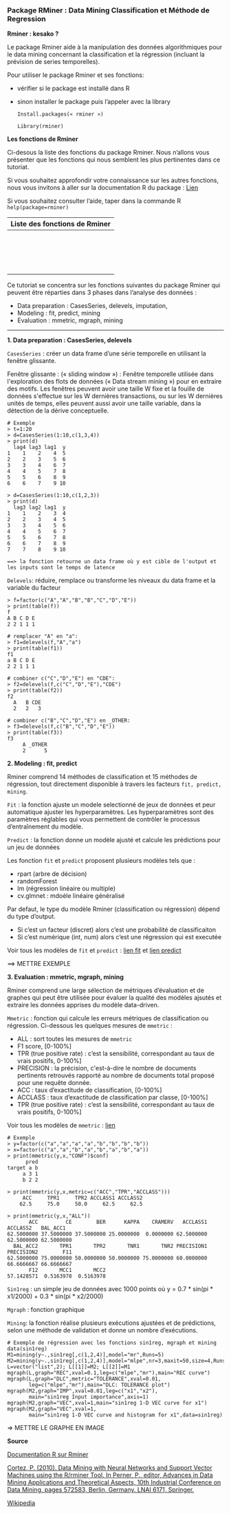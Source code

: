 ### Package RMiner : Data Mining Classification et Méthode de Regression

**Rminer : kesako ?** 

Le package Rminer aide à la manipulation des données algorithmiques pour le data mining concernant la classification et la régression (incluant la prévision de series temporelles). 

Pour utiliser le package Rminer et ses fonctions:
 - vérifier si le package est installé dans R
 - sinon installer le package puis l’appeler avec la library

    `Install.packages(« rminer »)`
    
    `Library(rminer)`

**Les fonctions de Rminer**

Ci-desous la liste des fonctions du package Rminer. Nous n’allons vous présenter que les fonctions qui nous semblent les plus pertinentes dans ce tutoriat. 

Si vous souhaitez approfondir votre connaissance sur les autres fonctions, nous vous invitons à aller sur la documentation R du package : [Lien](http://cran.r-project.org/web/packages/rminer/index.html)

Si vous souhaitez consulter l’aide, taper dans la commande R `help(package=rminer)`

|Liste des fonctions de Rminer|
|------------------------------|
        |CasesSeries|
        |crossvaldata|
        |delevels|
        |fit|
        |holdout|
        |Importance|
        |imputation|
        |lforecast|
        |mgraph|
        |mining|
        |mmetric|
        |mparheuristic|
        |predict.fit|
        |savemining|
        |sa_fri1|
        |sin1reg|
        |vecplot|

Ce tutoriat se concentra sur les fonctions  suivantes du package Rminer  qui peuvent être réparties dans 3 phases dans l’analyse des données :
* Data preparation : CasesSeries, delevels, imputation, 
* Modeling : fit, predict, mining
* Evaluation : mmetric, mgraph, mining

--------------------------------------------------
**1. Data preparation : CasesSeries, delevels**

`CasesSeries` : créer un data frame d’une série temporelle en utilisant la fenêtre glissante.

Fenêtre glissante : (« sliding window ») : Fenêtre temporelle utilisée dans l'exploration des flots de données (« Data stream mining ») pour en extraire des motifs. Les fenêtres peuvent avoir une taille W fixe et la fouille de données s'effectue sur les W dernières transactions, ou sur les W dernières unités de temps, elles peuvent aussi avoir une taille variable, dans la détection de la dérive conceptuelle.
 
```
# Exemple
> t=1:20
> d=CasesSeries(1:10,c(1,3,4))
> print(d)
  lag4 lag3 lag1  y
1    1    2    4  5
2    2    3    5  6
3    3    4    6  7
4    4    5    7  8
5    5    6    8  9
6    6    7    9 10

> d=CasesSeries(1:10,c(1,2,3))
> print(d)
  lag3 lag2 lag1  y
1    1    2    3  4
2    2    3    4  5
3    3    4    5  6
4    4    5    6  7
5    5    6    7  8
6    6    7    8  9
7    7    8    9 10

==> la fonction retourne un data frame où y est cible de l'output et les inputs sont le temps de latence 
``` 

`Delevels`: réduire, remplace ou transforme les niveaux du data frame et la variable du facteur

```
> f=factor(c("A","A","B","B","C","D","E"))
> print(table(f))
f
A B C D E 
2 2 1 1 1 
```
```
# remplacer "A" en "a":
> f1=delevels(f,"A","a")
> print(table(f1))
f1
a B C D E 
2 2 1 1 1 
```

```
# combiner c("C","D","E") en "CDE":
> f2=delevels(f,c("C","D","E"),"CDE")
> print(table(f2))
f2
  A   B CDE 
  2   2   3 
```

```
# combiner c("B","C","D","E") en _OTHER:
> f3=delevels(f,c("B","C","D","E"))
> print(table(f3))
f3
     A _OTHER 
     2      5 
```

**2. Modeling : fit, predict**

Rminer comprend 14 méthodes de classification et 15 méthodes de régression, tout directement disponible à travers les facteurs `fit, predict, mining`.

`Fit` : la fonction  ajuste un modele selectionné de jeux de données  et peur automatique ajuster les hyperparamètres.
Les hyperparamètres sont des paramètres réglables qui vous permettent de contrôler le processus d’entraînement du modèle.

`Predict` : la fonction donne un modèle ajusté et calcule les prédictions pour un jeu de données

Les fonction `fit` et `predict` proposent plusieurs modèles tels que :
- rpart (arbre de décision)
- randomForest
- lm (régression linéaire ou multiple)
- cv.glmnet : mdoèle linéaire généralisé

Par defaut, le type du modèle Rminer (classification ou régression) dépend du type d’output. 
-	Si c’est un facteur (discret) alors c’est une probabilité de classificaiton 
-	Si c’est numérique (int, num) alors c’est une régression qui est executée 

Voir tous les modèles de `fit` et `predict` : [lien fit](https://rdrr.io/cran/rminer/man/fit.html) et [lien predict](https://rdrr.io/cran/rminer/man/predict-methods.html)

==> METTRE EXEMPLE


**3. Evaluation : mmetric, mgraph, mining**

Rminer comprend une large sélection de métriques d’évaluation et de graphes qui peut être utilisée pour évaluer la qualité des modèles ajsutés et extraire les données apprises du modèle data-driven.

`Mmetric` : fonction qui calcule les erreurs métriques de classification ou régression.
Ci-dessous les quelques mesures de `mmetric` : 
- ALL : sort toutes les mesures de `mmetric`
- F1 score, [0-100%]
- TPR (true positive rate) : c’est la sensibilité, correspondant au taux de vrais positifs, 0-100%]
- PRECISION : la précision, c'est-à-dire le nombre de documents pertinents retrouvés rapporté au nombre de documents total proposé pour une requête donnée.
- ACC : taux d’exactitude de classification, [0-100%]
- ACCLASS : taux d’exactitude de classification par classe, [0-100%]
- TPR (true positive rate) : c’est la sensibilité, correspondant au taux de vrais positifs, 0-100%]

Voir tous les modèles de `mmetric`  : [lien](https://rdrr.io/cran/rminer/man/mmetric.html)

```
# Exemple 
> y=factor(c("a","a","a","a","b","b","b","b"))
> x=factor(c("a","a","b","a","b","a","b","a"))
> print(mmetric(y,x,"CONF")$conf)
      pred
target a b
     a 3 1
     b 2 2

> print(mmetric(y,x,metric=c("ACC","TPR","ACCLASS")))
     ACC     TPR1     TPR2 ACCLASS1 ACCLASS2 
    62.5     75.0     50.0     62.5     62.5 

> print(mmetric(y,x,"ALL"))
       ACC         CE        BER      KAPPA    CRAMERV   ACCLASS1   ACCLASS2   BAL_ACC1 
62.5000000 37.5000000 37.5000000 25.0000000  0.0000000 62.5000000 62.5000000 62.5000000 
  BAL_ACC2       TPR1       TPR2       TNR1       TNR2 PRECISION1 PRECISION2        F11 
62.5000000 75.0000000 50.0000000 50.0000000 75.0000000 60.0000000 66.6666667 66.6666667 
       F12       MCC1       MCC2 
57.1428571  0.5163978  0.5163978 
```

`Sin1reg` : un simple jeu de données avec 1000 points où y = 0.7 * sin(pi * x1/2000) + 0.3 * sin(pi * x2/2000)

`Mgraph` : fonction graphique

`Mining`: la fonction réalise plusieurs exécutions ajustées et de prédictions, selon une méthode de validation et donne un nombre d’exécutions.

```
# Exemple de régression avec les fonctions sin1reg, mgraph et mining
data(sin1reg)
M1=mining(y~.,sin1reg[,c(1,2,4)],model="mr",Runs=5)
M2=mining(y~.,sin1reg[,c(1,2,4)],model="mlpe",nr=3,maxit=50,size=4,Runs=5,feature="simp")
L=vector("list",2); L[[1]]=M2; L[[2]]=M1
mgraph(L,graph="REC",xval=0.1,leg=c("mlpe","mr"),main="REC curve")
mgraph(L,graph="DLC",metric="TOLERANCE",xval=0.01,
       leg=c("mlpe","mr"),main="DLC: TOLERANCE plot")
mgraph(M2,graph="IMP",xval=0.01,leg=c("x1","x2"),
       main="sin1reg Input importance",axis=1)
mgraph(M2,graph="VEC",xval=1,main="sin1reg 1-D VEC curve for x1")
mgraph(M2,graph="VEC",xval=1,
       main="sin1reg 1-D VEC curve and histogram for x1",data=sin1reg)
```
=> METTRE LE GRAPHE EN IMAGE

**Source**

[Documentation R sur Rminer](https://cran.r-project.org/web/packages/rminer/rminer.pdf)

[Cortez, P. (2010). Data Mining with Neural Networks and Support Vector Machines using the
R/rminer Tool. In Perner, P., editor, Advances in Data Mining Applications and Theoretical
Aspects, 10th Industrial Conference on Data Mining, pages 572583, Berlin, Germany. LNAI
6171, Springer.](https://repositorium.sdum.uminho.pt/bitstream/1822/36210/1/rminer-tutorial.pdf)

[Wikipedia](https://fr.wikipedia.org/wiki/Glossaire_de_l%27exploration_de_donn%C3%A9es)

